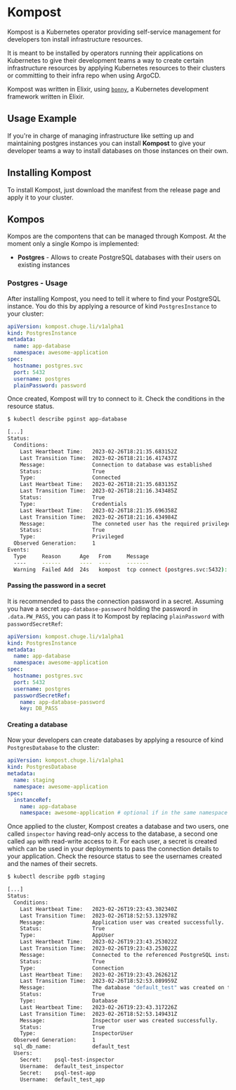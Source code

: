 # Kompost

Kompost is a Kubernetes operator providing self-service management for
developers ton install infrastructure resources.

It is meant to be installed by operators running their applications on
Kubernetes to give their development teams a way to create certain
infrastructure resources by applying Kubernetes resources to their clusters or
committing to their infra repo when using ArgoCD.

Kompost was written in Elixir, using [`bonny`](https://hexdocs.pm/bonny), a Kubernetes development
framework written in Elixir.

## Usage Example

If you're in charge of managing infrastructure like setting up and maintaining
postgres instances you can install **Kompost** to give your developer teams a
way to install databases on those instances on their own.

## Installing Kompost

To install Kompost, just download the manifest from the release page and apply
it to your cluster.

## Kompos

Kompos are the compontens that can be managed through Kompost. At the moment
only a single Kompo is implemented:

- **Postgres** - Allows to create PostgreSQL databases with their users on
  existing instances

### Postgres - Usage

After installing Kompost, you need to tell it where to find your PostgreSQL
instance. You do this by applying a resource of kind `PostgresInstance` to
your cluster:

```yaml
apiVersion: kompost.chuge.li/v1alpha1
kind: PostgresInstance
metadata:
  name: app-database
  namespace: awesome-application
spec:
  hostname: postgres.svc
  port: 5432
  username: postgres
  plainPassword: password
```

Once created, Kompost will try to connect to it. Check the conditions in the
resource status.

```sh
$ kubectl describe pginst app-database

[...]
Status:
  Conditions:
    Last Heartbeat Time:   2023-02-26T18:21:35.683152Z
    Last Transition Time:  2023-02-26T18:21:16.417437Z
    Message:               Connection to database was established
    Status:                True
    Type:                  Connected
    Last Heartbeat Time:   2023-02-26T18:21:35.683135Z
    Last Transition Time:  2023-02-26T18:21:16.343485Z
    Status:                True
    Type:                  Credentials
    Last Heartbeat Time:   2023-02-26T18:21:35.696358Z
    Last Transition Time:  2023-02-26T18:21:16.434984Z
    Message:               The conneted user has the required privileges
    Status:                True
    Type:                  Privileged
  Observed Generation:     1
Events:
  Type     Reason      Age   From     Message
  ----     ------      ----  ----     -------
  Warning  Failed Add  24s   kompost  tcp connect (postgres.svc:5432): connection refused - :econnrefused

```

#### Passing the password in a secret

It is recommended to pass the connection password in a secret. Assuming you have
a secret `app-database-password` holding the password in `.data.PW_PASS`, you
can pass it to Kompost by replacing `plainPassword` with `passwordSecretRef`:

```yaml
apiVersion: kompost.chuge.li/v1alpha1
kind: PostgresInstance
metadata:
  name: app-database
  namespace: awesome-application
spec:
  hostname: postgres.svc
  port: 5432
  username: postgres
  passwordSecretRef:
    name: app-database-password
    key: DB_PASS
```

#### Creating a database

Now your developers can create databases by applying a resource of kind
`PostgresDatabase` to the cluster:

```yaml
apiVersion: kompost.chuge.li/v1alpha1
kind: PostgresDatabase
metadata:
  name: staging
  namespace: awesome-application
spec:
  instanceRef:
    name: app-database
    namespace: awesome-application # optional if in the same namespace
```

Once applied to the cluster, Kompost creates a database and two users, one
called `inspector` having read-only access to the database, a second one called
`app` with read-write access to it. For each user, a secret is created which can
be used in your deployments to pass the connection details to your application.
Check the resource status to see the usernames created and the names of their
secrets.

```sh
$ kubectl describe pgdb staging

[...]
Status:
  Conditions:
    Last Heartbeat Time:   2023-02-26T19:23:43.302340Z
    Last Transition Time:  2023-02-26T18:52:53.132978Z
    Message:               Application user was created successfully.
    Status:                True
    Type:                  AppUser
    Last Heartbeat Time:   2023-02-26T19:23:43.253022Z
    Last Transition Time:  2023-02-26T19:23:43.253022Z
    Message:               Connected to the referenced PostgreSQL instance.
    Status:                True
    Type:                  Connection
    Last Heartbeat Time:   2023-02-26T19:23:43.262621Z
    Last Transition Time:  2023-02-26T18:52:53.089959Z
    Message:               The database "default_test" was created on the PostgreSQL instance
    Status:                True
    Type:                  Database
    Last Heartbeat Time:   2023-02-26T19:23:43.317226Z
    Last Transition Time:  2023-02-26T18:52:53.149431Z
    Message:               Inspector user was created successfully.
    Status:                True
    Type:                  InspectorUser
  Observed Generation:     1
  sql_db_name:             default_test
  Users:
    Secret:    psql-test-inspector
    Username:  default_test_inspector
    Secret:    psql-test-app
    Username:  default_test_app
```
